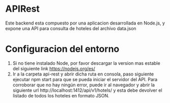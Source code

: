 # APIRest
Este backend esta compuesto por una aplicacion desarrollada en Node.js, y expone una API para consulta de hoteles del archivo data.json

# Configuracion del entorno
1. Si no tiene instalado Node, por favor descargar la version mas estable del siguiente link https://nodejs.org/es/
2. Ir a la carpeta api-rest y abrir dicha ruta en consola, paso siguiente ejecutar npm start para que se pueda iniciar el servidor del API. Para corroborar que no hay ningún error, puede ir al navegador y abrir la siguiente url http://localhost:1412/api/v1/hotels/ y esta debe devolver el listado de todos los hoteles en formato JSON.
